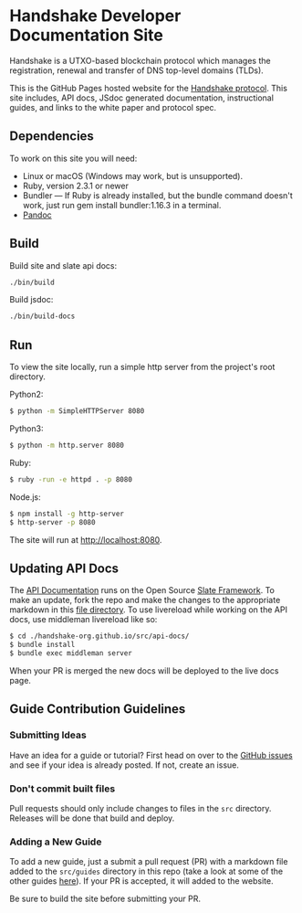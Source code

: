 # Handshake Developer Documentation Site
Handshake is a UTXO-based blockchain protocol which manages the
registration, renewal and transfer of DNS top-level domains (TLDs).

This is the GitHub Pages hosted website for the
[Handshake protocol](https://handshake-org.github.io).
This site includes, API docs, JSdoc generated documentation,
instructional guides, and links to the white paper and
protocol spec.

## Dependencies
To work on this site you will need:
- Linux or macOS (Windows may work, but is unsupported).
- Ruby, version 2.3.1 or newer
- Bundler — If Ruby is already installed, but the bundle command doesn't work,
just run gem install bundler:1.16.3 in a terminal.
- [Pandoc](https://pandoc.org/installing.html)

## Build

Build site and slate api docs:
```bash
./bin/build
```

Build jsdoc:
```bash
./bin/build-docs
```

## Run
To view the site locally, run a simple http server from the project's
root directory. 

Python2:

```bash
$ python -m SimpleHTTPServer 8080
```

Python3:

```bash
$ python -m http.server 8080
```

Ruby:
```bash
$ ruby -run -e httpd . -p 8080
```

Node.js:
```bash
$ npm install -g http-server
$ http-server -p 8080
```

The site will run at [http://localhost:8080](http://localhost:8080).

## Updating API Docs
The [API Documentation](https://handshake-org.github.io/api-docs/index.html)
runs on the Open Source [Slate Framework](https://github.com/lord/slate).
To make an update, fork the repo and make the changes to the appropriate
markdown in this [file directory](https://github.com/handshake-org/handshake-org.github.io/tree/master/src/api-docs/source/includes/).
To use livereload while working on the API docs, use middleman livereload like so:
``` bash
$ cd ./handshake-org.github.io/src/api-docs/
$ bundle install
$ bundle exec middleman server
```

When your PR is merged the new docs will be deployed to the live docs page.

## Guide Contribution Guidelines
### Submitting Ideas
Have an idea for a guide or tutorial? First head on over to the
[GitHub issues](https://github.com/handshake-org/handshake-org.github.io/issues)
and see if your idea is already posted. If not, create an issue.

### Don't commit built files
Pull requests should only include changes to files in the `src` directory.
Releases will be done that build and deploy.

### Adding a New Guide
To add a new guide, just a submit a pull request (PR) with a markdown
file added to the `src/guides` directory in this repo (take a look at
some of the other guides [here](https://github.com/handshake-org/handshake-org.github.io/tree/master/src/guides)).
If your PR is accepted, it will added to the website.

Be sure to build the site before submitting your PR.
